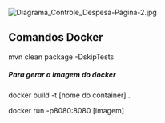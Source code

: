 ![Diagrama_Controle_Despesa-Página-2.jpg](src%2Fmain%2Fresources%2Fimages%2FDiagrama_Controle_Despesa-P%C3%A1gina-2.jpg)

## Comandos Docker
mvn clean package -DskipTests

<h5> Para gerar a imagem do docker </h5>
docker build -t [nome do container] .

docker run -p8080:8080 [imagem]
